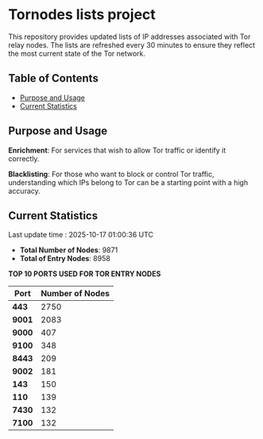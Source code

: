# Tornodes lists project

This repository provides updated lists of IP addresses associated with Tor relay nodes. The lists are refreshed every 30 minutes to ensure they reflect the most current state of the Tor network.

## Table of Contents

- [Purpose and Usage](#purpose-and-usage)
- [Current Statistics](#current-statistics)


## Purpose and Usage

**Enrichment**: For services that wish to allow Tor traffic or identify it correctly.

**Blacklisting**: For those who want to block or control Tor traffic, understanding which IPs belong to Tor can be a starting point with a high accuracy.

## Current Statistics

Last update time : 2025-10-17 01:00:36 UTC

- **Total Number of Nodes**: 9871
- **Total of Entry Nodes**: 8958

**TOP 10 PORTS USED FOR TOR ENTRY NODES**

| **Port** | **Number of Nodes** |
|------|-----------------|
| **443**   | 2750  |
| **9001**   | 2083  |
| **9000**   | 407  |
| **9100**   | 348  |
| **8443**   | 209  |
| **9002**   | 181  |
| **143**   | 150  |
| **110**   | 139  |
| **7430**   | 132  |
| **7100**   | 132  |

